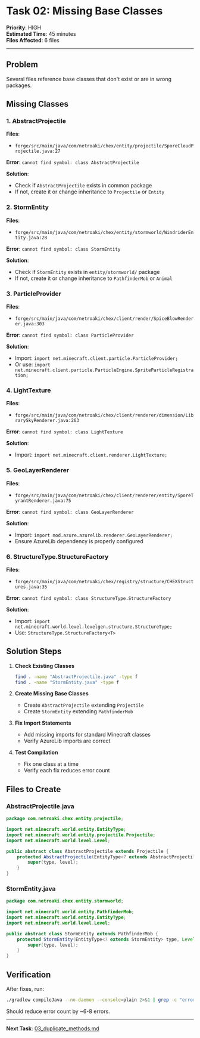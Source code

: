# Task 02: Missing Base Classes

**Priority**: HIGH  
**Estimated Time**: 45 minutes  
**Files Affected**: 6 files

---

## Problem

Several files reference base classes that don't exist or are in wrong packages.

## Missing Classes

### 1. AbstractProjectile

**Files**:

- `forge/src/main/java/com/netroaki/chex/entity/projectile/SporeCloudProjectile.java:27`

**Error**: `cannot find symbol: class AbstractProjectile`

**Solution**:

- Check if `AbstractProjectile` exists in common package
- If not, create it or change inheritance to `Projectile` or `Entity`

### 2. StormEntity

**Files**:

- `forge/src/main/java/com/netroaki/chex/entity/stormworld/WindriderEntity.java:28`

**Error**: `cannot find symbol: class StormEntity`

**Solution**:

- Check if `StormEntity` exists in `entity/stormworld/` package
- If not, create it or change inheritance to `PathfinderMob` or `Animal`

### 3. ParticleProvider

**Files**:

- `forge/src/main/java/com/netroaki/chex/client/render/SpiceBlowRenderer.java:303`

**Error**: `cannot find symbol: class ParticleProvider`

**Solution**:

- Import: `import net.minecraft.client.particle.ParticleProvider;`
- Or use: `import net.minecraft.client.particle.ParticleEngine.SpriteParticleRegistration;`

### 4. LightTexture

**Files**:

- `forge/src/main/java/com/netroaki/chex/client/renderer/dimension/LibrarySkyRenderer.java:263`

**Error**: `cannot find symbol: class LightTexture`

**Solution**:

- Import: `import net.minecraft.client.renderer.LightTexture;`

### 5. GeoLayerRenderer

**Files**:

- `forge/src/main/java/com/netroaki/chex/client/renderer/entity/SporeTyrantRenderer.java:75`

**Error**: `cannot find symbol: class GeoLayerRenderer`

**Solution**:

- Import: `import mod.azure.azurelib.renderer.GeoLayerRenderer;`
- Ensure AzureLib dependency is properly configured

### 6. StructureType.StructureFactory

**Files**:

- `forge/src/main/java/com/netroaki/chex/registry/structure/CHEXStructures.java:35`

**Error**: `cannot find symbol: class StructureType.StructureFactory`

**Solution**:

- Import: `import net.minecraft.world.level.levelgen.structure.StructureType;`
- Use: `StructureType.StructureFactory<T>`

## Solution Steps

1. **Check Existing Classes**

   ```bash
   find . -name "AbstractProjectile.java" -type f
   find . -name "StormEntity.java" -type f
   ```

2. **Create Missing Base Classes**

   - Create `AbstractProjectile` extending `Projectile`
   - Create `StormEntity` extending `PathfinderMob`

3. **Fix Import Statements**

   - Add missing imports for standard Minecraft classes
   - Verify AzureLib imports are correct

4. **Test Compilation**
   - Fix one class at a time
   - Verify each fix reduces error count

## Files to Create

### AbstractProjectile.java

```java
package com.netroaki.chex.entity.projectile;

import net.minecraft.world.entity.EntityType;
import net.minecraft.world.entity.projectile.Projectile;
import net.minecraft.world.level.Level;

public abstract class AbstractProjectile extends Projectile {
    protected AbstractProjectile(EntityType<? extends AbstractProjectile> type, Level level) {
        super(type, level);
    }
}
```

### StormEntity.java

```java
package com.netroaki.chex.entity.stormworld;

import net.minecraft.world.entity.PathfinderMob;
import net.minecraft.world.entity.EntityType;
import net.minecraft.world.level.Level;

public abstract class StormEntity extends PathfinderMob {
    protected StormEntity(EntityType<? extends StormEntity> type, Level level) {
        super(type, level);
    }
}
```

## Verification

After fixes, run:

```bash
./gradlew compileJava --no-daemon --console=plain 2>&1 | grep -c "error:"
```

Should reduce error count by ~6-8 errors.

---

**Next Task**: [03_duplicate_methods.md](03_duplicate_methods.md)
